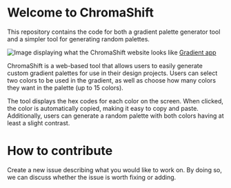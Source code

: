# Welcome to ChromaShift
This repository contains the code for both a gradient palette generator tool and a simpler tool for generating random palettes.

![Image displaying what the ChromaShift website looks like](https://raw.githubusercontent.com/Y0LLY/ChromaShift/main/Screenshot%202023-05-01%20183351.png)
[Gradient app](https://rmsms.github.io/ChromaShift/)

ChromaShift is a web-based tool that allows users to easily generate custom gradient palettes for use in their design projects. Users can select two colors to be used in the gradient, as well as choose how many colors they want in the palette (up to 15 colors). 

The tool displays the hex codes for each color on the screen. When clicked, the color is automatically copied, making it easy to copy and paste. Additionally, users can generate a random palette with both colors having at least a slight contrast. 

# How to contribute
Create a new issue describing what you would like to work on. By doing so, we can discuss whether the issue is worth fixing or adding.
